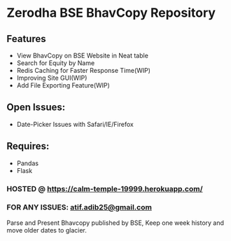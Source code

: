 # Zerodha BSE BhavCopy Repository
## Features
- View BhavCopy on BSE Website in Neat table
- Search for Equity by Name
- Redis Caching for Faster Response Time(WIP)
- Improving Site GUI(WIP)
- Add File Exporting Feature(WIP)

## Open Issues:
- Date-Picker Issues with Safari/IE/Firefox

## Requires:
- Pandas
- Flask

### HOSTED @ https://calm-temple-19999.herokuapp.com/
### FOR ANY ISSUES: atif.adib25@gmail.com

Parse and Present Bhavcopy published by BSE, Keep one week history and move older dates to glacier.
